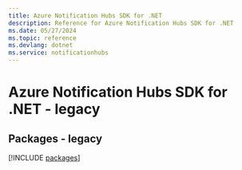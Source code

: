 ```yaml
---
title: Azure Notification Hubs SDK for .NET
description: Reference for Azure Notification Hubs SDK for .NET
ms.date: 05/27/2024
ms.topic: reference
ms.devlang: dotnet
ms.service: notificationhubs
---
```

# Azure Notification Hubs SDK for .NET - legacy
## Packages - legacy
[!INCLUDE [packages](notification-hubs-index.md)]